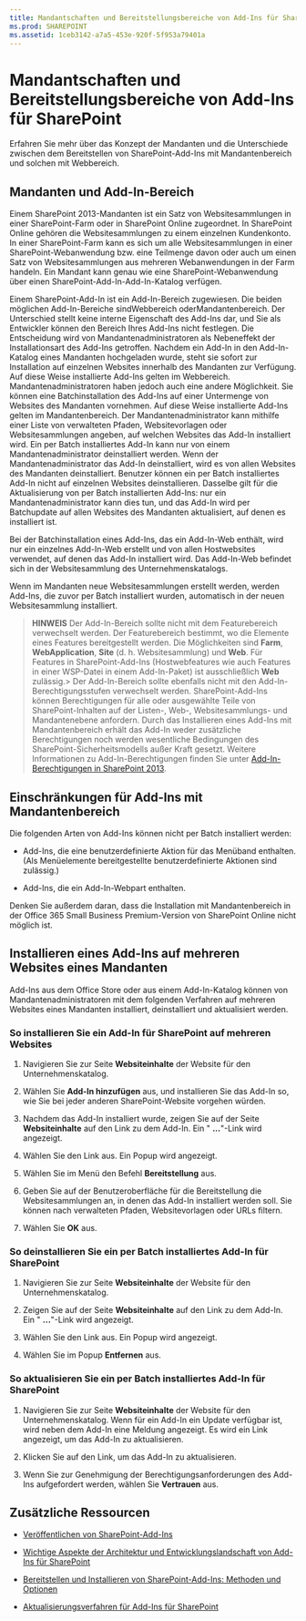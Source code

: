 ```yaml
---
title: Mandantschaften und Bereitstellungsbereiche von Add-Ins für SharePoint
ms.prod: SHAREPOINT
ms.assetid: 1ceb3142-a7a5-453e-920f-5f953a79401a
---
```



# Mandantschaften und Bereitstellungsbereiche von Add-Ins für SharePoint
 Erfahren Sie mehr über das Konzept der Mandanten und die Unterschiede zwischen dem Bereitstellen von SharePoint-Add-Ins mit Mandantenbereich und solchen mit Webbereich.
## Mandanten und Add-In-Bereich
<a name="AppScope"> </a>

Einem SharePoint 2013-Mandanten ist ein Satz von Websitesammlungen in einer SharePoint-Farm oder in SharePoint Online zugeordnet. In SharePoint Online gehören die Websitesammlungen zu einem einzelnen Kundenkonto. In einer SharePoint-Farm kann es sich um alle Websitesammlungen in einer SharePoint-Webanwendung bzw. eine Teilmenge davon oder auch um einen Satz von Websitesammlungen aus mehreren Webanwendungen in der Farm handeln. Ein Mandant kann genau wie eine SharePoint-Webanwendung über einen SharePoint-Add-In-Add-In-Katalog verfügen.
  
    
    
Einem SharePoint-Add-In ist ein Add-In-Bereich zugewiesen. Die beiden möglichen Add-In-Bereiche sindWebbereich oderMandantenbereich. Der Unterschied stellt keine interne Eigenschaft des Add-Ins dar, und Sie als Entwickler können den Bereich Ihres Add-Ins nicht festlegen. Die Entscheidung wird von Mandantenadministratoren als Nebeneffekt der Installationsart des Add-Ins getroffen. Nachdem ein Add-In in den Add-In-Katalog eines Mandanten hochgeladen wurde, steht sie sofort zur Installation auf einzelnen Websites innerhalb des Mandanten zur Verfügung. Auf diese Weise installierte Add-Ins gelten im Webbereich. Mandantenadministratoren haben jedoch auch eine andere Möglichkeit. Sie können eine Batchinstallation des Add-Ins auf einer Untermenge von Websites des Mandanten vornehmen. Auf diese Weise installierte Add-Ins gelten im Mandantenbereich. Der Mandantenadministrator kann mithilfe einer Liste von verwalteten Pfaden, Websitevorlagen oder Websitesammlungen angeben, auf welchen Websites das Add-In installiert wird. Ein per Batch installiertes Add-In kann nur von einem Mandantenadministrator deinstalliert werden. Wenn der Mandantenadministrator das Add-In deinstalliert, wird es von allen Websites des Mandanten deinstalliert. Benutzer können ein per Batch installiertes Add-In nicht auf einzelnen Websites deinstallieren. Dasselbe gilt für die Aktualisierung von per Batch installierten Add-Ins: nur ein Mandantenadministrator kann dies tun, und das Add-In wird per Batchupdate auf allen Websites des Mandanten aktualisiert, auf denen es installiert ist.
  
    
    
Bei der Batchinstallation eines Add-Ins, das ein Add-In-Web enthält, wird nur ein einzelnes Add-In-Web erstellt und von allen Hostwebsites verwendet, auf denen das Add-In installiert wird. Das Add-In-Web befindet sich in der Websitesammlung des Unternehmenskatalogs.
  
    
    
Wenn im Mandanten neue Websitesammlungen erstellt werden, werden Add-Ins, die zuvor per Batch installiert wurden, automatisch in der neuen Websitesammlung installiert.
  
    
    

> **HINWEIS**
> Der Add-In-Bereich sollte nicht mit dem Featurebereich verwechselt werden. Der Featurebereich bestimmt, wo die Elemente eines Features bereitgestellt werden. Die Möglichkeiten sind **Farm**, **WebApplication**, **Site** (d. h. Websitesammlung) und **Web**. Für Features in SharePoint-Add-Ins (Hostwebfeatures wie auch Features in einer WSP-Datei in einem Add-In-Paket) ist ausschließlich **Web** zulässig.> Der Add-In-Bereich sollte ebenfalls nicht mit den Add-In-Berechtigungsstufen verwechselt werden. SharePoint-Add-Ins können Berechtigungen für alle oder ausgewählte Teile von SharePoint-Inhalten auf der Listen-, Web-, Websitesammlungs- und Mandantenebene anfordern. Durch das Installieren eines Add-Ins mit Mandantenbereich erhält das Add-In weder zusätzliche Berechtigungen noch werden wesentliche Bedingungen des SharePoint-Sicherheitsmodells außer Kraft gesetzt. Weitere Informationen zu Add-In-Berechtigungen finden Sie unter  [Add-In-Berechtigungen in SharePoint 2013](add-in-permissions-in-sharepoint-2013.md). 
  
    
    


## Einschränkungen für Add-Ins mit Mandantenbereich
<a name="Tenant"> </a>

Die folgenden Arten von Add-Ins können nicht per Batch installiert werden:
  
    
    

- Add-Ins, die eine benutzerdefinierte Aktion für das Menüband enthalten. (Als Menüelemente bereitgestellte benutzerdefinierte Aktionen sind zulässig.)
    
  
- Add-Ins, die ein Add-In-Webpart enthalten. 
    
  
Denken Sie außerdem daran, dass die Installation mit Mandantenbereich in der Office 365 Small Business Premium-Version von SharePoint Online nicht möglich ist.
  
    
    

## Installieren eines Add-Ins auf mehreren Websites eines Mandanten
<a name="Web"> </a>

Add-Ins aus dem Office Store oder aus einem Add-In-Katalog können von Mandantenadministratoren mit dem folgenden Verfahren auf mehreren Websites eines Mandanten installiert, deinstalliert und aktualisiert werden.
  
    
    

### So installieren Sie ein Add-In für SharePoint auf mehreren Websites


1. Navigieren Sie zur Seite **Websiteinhalte** der Website für den Unternehmenskatalog.
    
  
2. Wählen Sie **Add-In hinzufügen** aus, und installieren Sie das Add-In so, wie Sie bei jeder anderen SharePoint-Website vorgehen würden.
    
  
3. Nachdem das Add-In installiert wurde, zeigen Sie auf der Seite **Websiteinhalte** auf den Link zu dem Add-In. Ein " **...**"-Link wird angezeigt.
    
  
4. Wählen Sie den Link aus. Ein Popup wird angezeigt.
    
  
5. Wählen Sie im Menü den Befehl **Bereitstellung** aus.
    
  
6. Geben Sie auf der Benutzeroberfläche für die Bereitstellung die Websitesammlungen an, in denen das Add-In installiert werden soll. Sie können nach verwalteten Pfaden, Websitevorlagen oder URLs filtern.
    
  
7. Wählen Sie **OK** aus.
    
  

### So deinstallieren Sie ein per Batch installiertes Add-In für SharePoint


1. Navigieren Sie zur Seite **Websiteinhalte** der Website für den Unternehmenskatalog.
    
  
2. Zeigen Sie auf der Seite **Websiteinhalte** auf den Link zu dem Add-In. Ein " **...**"-Link wird angezeigt.
    
  
3. Wählen Sie den Link aus. Ein Popup wird angezeigt.
    
  
4. Wählen Sie im Popup **Entfernen** aus.
    
  

### So aktualisieren Sie ein per Batch installiertes Add-In für SharePoint


1. Navigieren Sie zur Seite **Websiteinhalte** der Website für den Unternehmenskatalog. Wenn für ein Add-In ein Update verfügbar ist, wird neben dem Add-In eine Meldung angezeigt. Es wird ein Link angezeigt, um das Add-In zu aktualisieren.
    
  
2. Klicken Sie auf den Link, um das Add-In zu aktualisieren.
    
  
3. Wenn Sie zur Genehmigung der Berechtigungsanforderungen des Add-Ins aufgefordert werden, wählen Sie **Vertrauen** aus.
    
  

## Zusätzliche Ressourcen
<a name="SP15tenancies_addlresources"> </a>


-  [Veröffentlichen von SharePoint-Add-Ins](publish-sharepoint-add-ins.md)
    
  
-  [Wichtige Aspekte der Architektur und Entwicklungslandschaft von Add-Ins für SharePoint](important-aspects-of-the-sharepoint-add-in-architecture-and-development-landscap.md)
    
  
-  [Bereitstellen und Installieren von SharePoint-Add-Ins: Methoden und Optionen](deploying-and-installing-sharepoint-add-ins-methods-and-options.md)
    
  
-  [Aktualisierungsverfahren für Add-Ins für SharePoint](sharepoint-add-ins-update-process.md)
    
  


